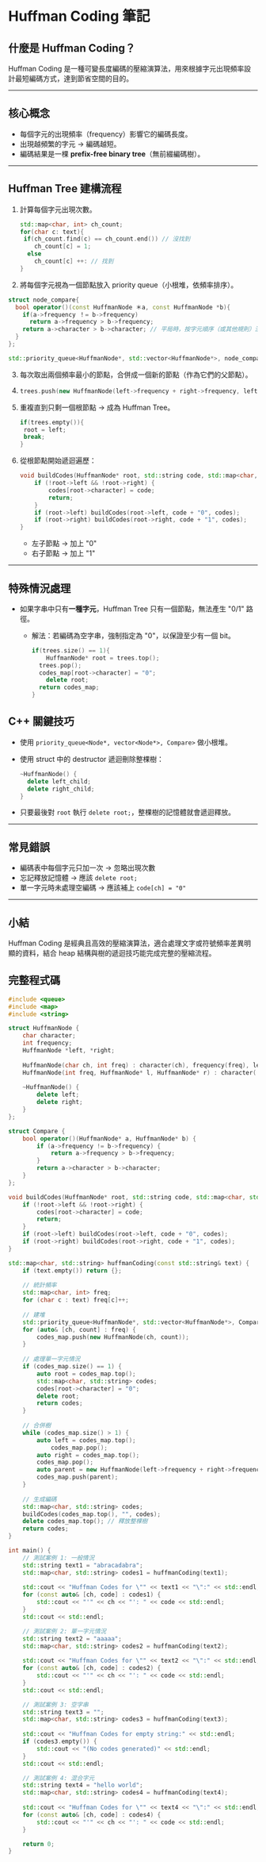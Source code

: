 # Huffman Coding 筆記

## 什麼是 Huffman Coding？

Huffman Coding 是一種可變長度編碼的壓縮演算法，用來根據字元出現頻率設計最短編碼方式，達到節省空間的目的。

------

## 核心概念

- 每個字元的出現頻率（frequency）影響它的編碼長度。
- 出現越頻繁的字元 → 編碼越短。
- 編碼結果是一棵 **prefix-free binary tree**（無前綴編碼樹）。

------

## Huffman Tree 建構流程

1. 計算每個字元出現次數。

   ```cpp
   std::map<char, int> ch_count;
   for(char c: text){
   	if(ch_count.find(c) == ch_count.end()) // 沒找到
       ch_count[c] = 1;
     else 
       ch_count[c] ++: // 找到
   }
   ```

   

2. 將每個字元視為一個節點放入 priority queue（小根堆，依頻率排序）。

```cpp
struct node_compare{
  bool operator()(const HuffmanNode ＊a, const HuffmanNode *b){
    if(a->frequency ！= b->frequency)
      return a->frequency > b->frequency;
    return a->character > b->character; // 平局時，按字元順序（或其他規則）決定
  }
};

std::priority_queue<HuffmanNode*, std::vector<HuffmanNode*>, node_compare> trees;
```

3. 每次取出兩個頻率最小的節點，合併成一個新的節點（作為它們的父節點）。

1. ```cpp
   trees.push(new HuffmanNode(left->frequency + right->frequency, left, right)); // add two childs node's frequency into parent node
   ```

   

2. 重複直到只剩一個根節點 → 成為 Huffman Tree。

   ```cpp
   if(trees.empty()){
   	root = left;
   	break;
   }
   ```

   

3. 從根節點開始遞迴遍歷：

   ```cpp
   void buildCodes(HuffmanNode* root, std::string code, std::map<char, std::string>& codes) {
       if (!root->left && !root->right) {
           codes[root->character] = code;
           return;
       }
       if (root->left) buildCodes(root->left, code + "0", codes);
       if (root->right) buildCodes(root->right, code + "1", codes);
   }
   ```

   - 左子節點 → 加上 "0"
   - 右子節點 → 加上 "1"

------

## 特殊情況處理

- 如果字串中只有**一種字元**，Huffman Tree 只有一個節點，無法產生 "0/1" 路徑。
  - 解法：若編碼為空字串，強制指定為 "0"，以保證至少有一個 bit。
  
    ```cpp
    if(trees.size() == 1){
    	HuffmanNode* root = trees.top();
      trees.pop();
      codes_map[root->character] = "0";
    	delete root;
      return codes_map;
    }
    ```
  
    

## C++ 關鍵技巧

- 使用 `priority_queue<Node*, vector<Node*>, Compare>` 做小根堆。

- 使用 struct 中的 destructor 遞迴刪除整棵樹：

  ```cpp
  ~HuffmanNode() {
    delete left_child;
    delete right_child;
  }
  ```

- 只要最後對 `root` 執行 `delete root;`，整棵樹的記憶體就會遞迴釋放。

------

## 常見錯誤

- 編碼表中每個字元只加一次 → 忽略出現次數
- 忘記釋放記憶體 → 應該 `delete root;`
- 單一字元時未處理空編碼 → 應該補上 `code[ch] = "0"`

------

## 小結

Huffman Coding 是經典且高效的壓縮演算法，適合處理文字或符號頻率差異明顯的資料，結合 heap 結構與樹的遞迴技巧能完成完整的壓縮流程。

## 完整程式碼

```cpp
#include <queue>
#include <map>
#include <string>

struct HuffmanNode {
    char character;
    int frequency;
    HuffmanNode *left, *right;
    
    HuffmanNode(char ch, int freq) : character(ch), frequency(freq), left(nullptr), right(nullptr) {}
    HuffmanNode(int freq, HuffmanNode* l, HuffmanNode* r) : character('\0'), frequency(freq), left(l), right(r) {}
    
    ~HuffmanNode() {
        delete left;
        delete right;
    }
};

struct Compare {
    bool operator()(HuffmanNode* a, HuffmanNode* b) {
        if (a->frequency != b->frequency) {
            return a->frequency > b->frequency;
        }
        return a->character > b->character;
    }
};

void buildCodes(HuffmanNode* root, std::string code, std::map<char, std::string>& codes) {
    if (!root->left && !root->right) {
        codes[root->character] = code;
        return;
    }
    if (root->left) buildCodes(root->left, code + "0", codes);
    if (root->right) buildCodes(root->right, code + "1", codes);
}

std::map<char, std::string> huffmanCoding(const std::string& text) {
    if (text.empty()) return {};
    
    // 統計頻率
    std::map<char, int> freq;
    for (char c : text) freq[c]++;
    
    // 建堆
    std::priority_queue<HuffmanNode*, std::vector<HuffmanNode*>, Compare> codes_map;
    for (auto& [ch, count] : freq) {
        codes_map.push(new HuffmanNode(ch, count));
    }
    
    // 處理單一字元情況
    if (codes_map.size() == 1) {
        auto root = codes_map.top();
        std::map<char, std::string> codes;
        codes[root->character] = "0";
        delete root;
        return codes;
    }
    
    // 合併樹
    while (codes_map.size() > 1) {
        auto left = codes_map.top(); 
     	 	codes_map.pop();
        auto right = codes_map.top(); 
      	codes_map.pop();
        auto parent = new HuffmanNode(left->frequency + right->frequency, left, right);
        codes_map.push(parent);
    }
    
    // 生成編碼
    std::map<char, std::string> codes;
    buildCodes(codes_map.top(), "", codes);
    delete codes_map.top(); // 釋放整棵樹
    return codes;
}

int main() {
    // 測試案例 1: 一般情況
    std::string text1 = "abracadabra";
    std::map<char, std::string> codes1 = huffmanCoding(text1);
    
    std::cout << "Huffman Codes for \"" << text1 << "\":" << std::endl;
    for (const auto& [ch, code] : codes1) {
        std::cout << "'" << ch << "': " << code << std::endl;
    }
    std::cout << std::endl;

    // 測試案例 2: 單一字元情況
    std::string text2 = "aaaaa";
    std::map<char, std::string> codes2 = huffmanCoding(text2);
    
    std::cout << "Huffman Codes for \"" << text2 << "\":" << std::endl;
    for (const auto& [ch, code] : codes2) {
        std::cout << "'" << ch << "': " << code << std::endl;
    }
    std::cout << std::endl;

    // 測試案例 3: 空字串
    std::string text3 = "";
    std::map<char, std::string> codes3 = huffmanCoding(text3);
    
    std::cout << "Huffman Codes for empty string:" << std::endl;
    if (codes3.empty()) {
        std::cout << "(No codes generated)" << std::endl;
    }
    std::cout << std::endl;

    // 測試案例 4: 混合字元
    std::string text4 = "hello world";
    std::map<char, std::string> codes4 = huffmanCoding(text4);
    
    std::cout << "Huffman Codes for \"" << text4 << "\":" << std::endl;
    for (const auto& [ch, code] : codes4) {
        std::cout << "'" << ch << "': " << code << std::endl;
    }

    return 0;
}
```


